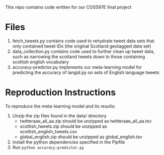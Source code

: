 This repo contains code written for our COS597E final project

# Files
1. fetch_tweets.py contains code used to rehydrate tweet data sets that only contained tweet IDs (the original Scotland geotagged data set)
2. data_collection.py contains code used to further clean up tweet data, such as narrowing the scotland tweets down to those containing scottish english vocabulary
3. accuracy-predictor.py implements our meta-learning model for predicting the accuracy of langid.py on sets of English language tweets

# Reproduction Instructions

To reproduce the meta-learning model and its results:

1. Unzip the zip files found in the data/ directory
    - twitteraae_all_aa.zip should be unzipped as twitteraae_all_aa.tsv
    - scottish_tweets.zip should be unzipped as scottish_english_tweets.csv
    - global_english.zip should be unzipped as global_english.tsv
2. Install the python dependencies specified in the Pipfile
3. Run `python accuracy-predictor.py`
